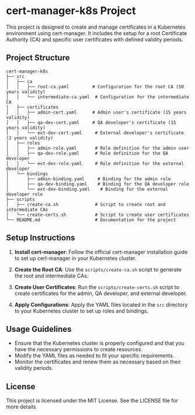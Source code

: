 # cert-manager-k8s Project

This project is designed to create and manage certificates in a Kubernetes environment using cert-manager. It includes the setup for a root Certificate Authority (CA) and specific user certificates with defined validity periods.

## Project Structure

```
cert-manager-k8s
├── src
│   ├── ca
│   │   ├── root-ca.yaml         # Configuration for the root CA (50 years validity)
│   │   └── intermediate-ca.yaml  # Configuration for the intermediate CA
│   ├── certificates
│   │   ├── admin-cert.yaml      # Admin user's certificate (15 years validity)
│   │   ├── qa-dev-cert.yaml     # QA developer's certificate (15 years validity)
│   │   └── ext-dev-cert.yaml     # External developer's certificate (2 years validity)
│   ├── roles
│   │   ├── admin-role.yaml       # Role definition for the admin user
│   │   ├── qa-dev-role.yaml      # Role definition for the QA developer
│   │   └── ext-dev-role.yaml     # Role definition for the external developer
│   └── bindings
│       ├── admin-binding.yaml     # Binding for the admin role
│       ├── qa-dev-binding.yaml    # Binding for the QA developer role
│       └── ext-dev-binding.yaml    # Binding for the external developer role
├── scripts
│   ├── create-ca.sh              # Script to create root and intermediate CAs
│   └── create-certs.sh           # Script to create user certificates
└── README.md                     # Documentation for the project
```

## Setup Instructions

1. **Install cert-manager**: Follow the official cert-manager installation guide to set up cert-manager in your Kubernetes cluster.

2. **Create the Root CA**: Use the `scripts/create-ca.sh` script to generate the root and intermediate CAs.

3. **Create User Certificates**: Run the `scripts/create-certs.sh` script to create certificates for the admin, QA developer, and external developer.

4. **Apply Configurations**: Apply the YAML files located in the `src` directory to your Kubernetes cluster to set up roles and bindings.

## Usage Guidelines

- Ensure that the Kubernetes cluster is properly configured and that you have the necessary permissions to create resources.
- Modify the YAML files as needed to fit your specific requirements.
- Monitor the certificates and renew them as necessary based on their validity periods.

## License

This project is licensed under the MIT License. See the LICENSE file for more details.